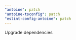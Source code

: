 ```yaml
---
"antoine": patch
"antoine-tsconfig": patch
"eslint-config-antoine": patch
---
```


Upgrade dependencies
